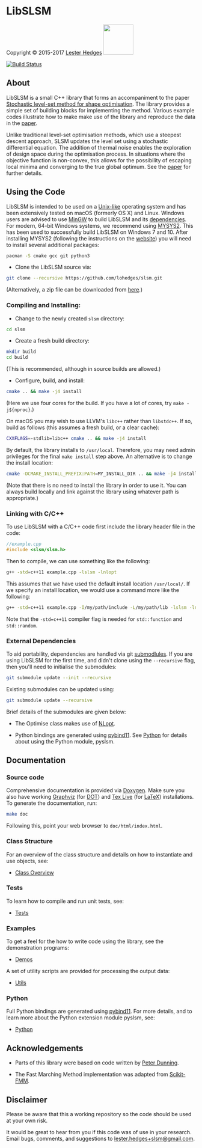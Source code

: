 # LibSLSM

<p>Copyright &copy; 2015-2017 <a href="http://lesterhedges.net">Lester Hedges</a>
<a href="http://www.gnu.org/licenses/gpl-3.0.html">
<img width="80" src="http://www.gnu.org/graphics/gplv3-127x51.png"></a></p>

[![Build Status](https://travis-ci.org/lohedges/slsm.svg?branch=master)](https://travis-ci.org/lohedges/slsm)

## About
LibSLSM is a small C++ library that forms an accompaniment to the paper
[Stochastic level-set method for shape optimisation](https://arxiv.org/abs/1612.04681).
The library provides a simple set of building blocks for implementing
the method. Various example codes illustrate how to make make use of the
library and reproduce the data in the [paper](https://arxiv.org/abs/1612.04681).

Unlike traditional level-set optimisation methods, which use a steepest
descent approach, SLSM updates the level set using a stochastic differential
equation. The addition of thermal noise enables the exploration of design
space during the optimisation process. In situations where the objective
function is non-convex, this allows for the possibility of escaping local
minima and converging to the true global optimum. See the
[paper](https://arxiv.org/abs/1612.04681) for further details.

## Using the Code

LibSLSM is intended to be used on a [Unix-like](https://en.wikipedia.org/wiki/Unix-like)
operating system and has been extensively tested on macOS (formerly OS X) and
Linux. Windows users are advised to use [MinGW](http://www.mingw.org) to
build LibSLSM and its [dependencies](#external-dependencies). For modern, 64-bit
Windows systems, we recommend using [MYSYS2](http://msys2.github.io). This
has been used to successfully build LibSLSM on Windows 7 and 10. After
installing MYSYS2 (following the instructions on the [website](http://msys2.github.io))
you will need to install several additional packages:

```bash
pacman -S cmake gcc git python3
```
* Clone the LibSLSM source via:

```bash
git clone --recursive https://github.com/lohedges/slsm.git
```

(Alternatively, a zip file can be downloaded from
[here](https://github.com/lohedges/slsm/archive/master.zip).)

### Compiling and Installing:

* Change to the newly created `slsm` directory:

```bash
cd slsm
```

* Create a fresh build directory:

```bash
mkdir build
cd build
```
(This is recommended, although in source builds are allowed.)

* Configure, build, and install:

```bash
cmake .. && make -j4 install
```
(Here we use four cores for the build. If you have a lot of cores, try `make -j${nproc}`.)

On macOS you may wish to use LLVM's `libc++` rather than `libstdc++`. If so,
build as follows (this assumes a fresh build, or a clear cache):

```bash
CXXFLAGS=-stdlib=libc++ cmake .. && make -j4 install
```
By default, the library installs to `/usr/local`. Therefore, you may need admin
privileges for the final `make install` step above. An alternative is to change
the install location:

```bash
cmake -DCMAKE_INSTALL_PREFIX:PATH=MY_INSTALL_DIR .. && make -j4 install
```

(Note that there is no need to install the library in order to use it. You
can always build locally and link against the library using whatever path
is appropriate.)

### Linking with C/C++

To use LibSLSM with a C/C++ code first include the library header file
in the code:

```cpp
//example.cpp
#include <slsm/slsm.h>
```

Then to compile, we can use something like the following:
```bash
g++ -std=c++11 example.cpp -lslsm -lnlopt
```

This assumes that we have used the default install location `/usr/local/`. If
we specify an install location, we would use a command more like the following:

```bash
g++ -std=c++11 example.cpp -I/my/path/include -L/my/path/lib -lslsm -lnlopt
```

Note that the `-std=c++11` compiler flag is needed for `std::function` and `std::random`.

### External Dependencies
To aid portability, dependencies are handled via git
[submodlules](https://git-scm.com/book/en/v2/Git-Tools-Submodules). If you are using
LibSLSM for the first time, and didn't clone using the `--recursive` flag,
then you'll need to initialise the submodules:

```bash
git submodule update --init --recursive
```

Existing submodules can be updated using:

```bash
git submodule update --recursive
```

Brief details of the submodules are given below:

- The Optimise class makes use of [NLopt](http://ab-initio.mit.edu/wiki/index.php/NLopt).

- Python bindings are generated using [pybind11](https://github.com/pybind/pybind11).
See [Python](python/README.md) for details about using the Python module, pyslsm.

## Documentation

### Source code

Comprehensive documentation is provided via [Doxygen](www.doxygen.org). Make
sure you also have working [Graphviz](http://www.graphviz.org) (for
[DOT](http://www.graphviz.org/doc/info/lang.html)) and
[Tex Live](https://www.tug.org/texlive) (for [LaTeX](https://www.latex-project.org))
installations. To generate the documentation, run:

```bash
make doc
```

Following this, point your web browser to `doc/html/index.html`.

### Class Structure

For an overview of the class structure and details on how to instantiate
and use objects, see:
- [Class Overview](src/README.md)

### Tests

To learn how to compile and run unit tests, see:
- [Tests](tests/README.md)

### Examples
To get a feel for the how to write code using the library, see the
demonstration programs:
- [Demos](demos/README.md)

A set of utility scripts are provided for processing the output data:
- [Utils](utils/README.md)

### Python
Full Python bindings are generated using [pybind11](https://github.com/pybind/pybind11).
For more details, and to learn more about the Python extension module pyslsm, see:
- [Python](python/README.md)

## Acknowledgements
- Parts of this library were based on code written by
[Peter Dunning](http://www.abdn.ac.uk/engineering/people/profiles/peter.dunning).

- The Fast Marching Method implementation was adapted from
[Scikit-FMM](https://github.com/scikit-fmm/scikit-fmm).

## Disclaimer
Please be aware that this a working repository so the code should be used at
your own risk.

It would be great to hear from you if this code was of use in your research.
Email bugs, comments, and suggestions to lester.hedges+slsm@gmail.com.
